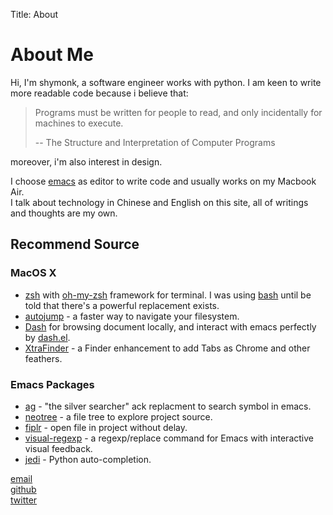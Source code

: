 Title: About


# About Me

Hi, I'm shymonk, a software engineer works with python. I am keen to write more readable code because i believe that:

>   Programs must be written for people to read, and only incidentally for machines to execute.
> 
>   -- The Structure and Interpretation of Computer Programs

moreover, i'm also interest in design.

I choose [emacs](http://www.gnu.org/software/emacs/) as editor to write code and usually works on my Macbook Air.  
I talk about technology in Chinese and English on this site, all of writings and thoughts are my own.

## Recommend Source

### MacOS X

-   [zsh](http://www.zsh.org/) with [oh-my-zsh](http://ohmyz.sh/) framework for terminal. I was using [bash](http://www.gnu.org/software/bash/) until be told that there's a powerful replacement exists.
-   [autojump](https://github.com/joelthelion/autojump) - a faster way to navigate your filesystem.
-   [Dash](http://kapeli.com/dash) for browsing document locally, and interact with emacs perfectly by [dash.el](https://github.com/magnars/dash.el).
-   [XtraFinder](http://www.trankynam.com/xtrafinder/) - a Finder enhancement to add Tabs as Chrome and other feathers.

### Emacs Packages

-   [ag](https://github.com/Wilfred/ag.el) - "the silver searcher" ack replacment to search symbol in emacs.
-   [neotree](http://www.emacswiki.org/emacs/NeoTree) - a file tree to explore project source.
-   [fiplr](https://github.com/d11wtq/fiplr) - open file in project without delay.
-   [visual-regexp](https://github.com/benma/visual-regexp.el) - a regexp/replace command for Emacs with interactive visual feedback.
-   [jedi](http://tkf.github.io/emacs-jedi/latest/) - Python auto-completion.


[email](mailto:hellojohn201@gmail.com)  
[github](http://github.com/shymonk)  
[twitter](http://twitter.com/shymonk)

